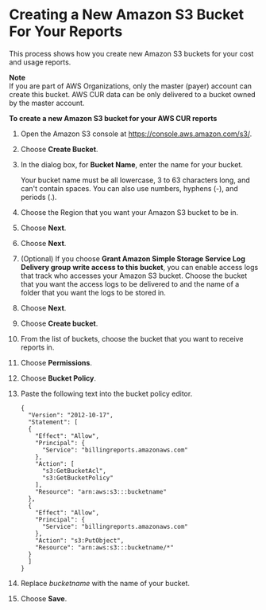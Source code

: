 # Creating a New Amazon S3 Bucket For Your Reports<a name="create-athena-bucket"></a>

This process shows how you create new Amazon S3 buckets for your cost and usage reports\.

**Note**  
If you are part of AWS Organizations, only the master \(payer\) account can create this bucket\. AWS CUR data can be only delivered to a bucket owned by the master account\.<a name="create-athena-bucket-steps"></a>

**To create a new Amazon S3 bucket for your AWS CUR reports**

1. Open the Amazon S3 console at [https://console\.aws\.amazon\.com/s3/](https://console.aws.amazon.com/s3/)\.

1. Choose **Create Bucket**\.

1. In the dialog box, for **Bucket Name**, enter the name for your bucket\.

   Your bucket name must be all lowercase, 3 to 63 characters long, and can't contain spaces\. You can also use numbers, hyphens \(\-\), and periods \(\.\)\.

1. Choose the Region that you want your Amazon S3 bucket to be in\.

1. Choose **Next**\.

1. Choose **Next**\.

1.  \(Optional\) If you choose **Grant Amazon Simple Storage Service Log Delivery group write access to this bucket**, you can enable access logs that track who accesses your Amazon S3 bucket\. Choose the bucket that you want the access logs to be delivered to and the name of a folder that you want the logs to be stored in\. 

1. Choose **Next**\.

1. Choose **Create bucket**\.

1. From the list of buckets, choose the bucket that you want to receive reports in\.

1. Choose **Permissions**\.

1. Choose **Bucket Policy**\.

1. Paste the following text into the bucket policy editor\.

   ```
   {
     "Version": "2012-10-17",
     "Statement": [
     {
       "Effect": "Allow",
       "Principal": {
         "Service": "billingreports.amazonaws.com"
       },
       "Action": [
         "s3:GetBucketAcl",
         "s3:GetBucketPolicy"
       ],
       "Resource": "arn:aws:s3:::bucketname"
     },
     {
       "Effect": "Allow",
       "Principal": {
         "Service": "billingreports.amazonaws.com"
       },
       "Action": "s3:PutObject",
       "Resource": "arn:aws:s3:::bucketname/*"
     }
     ]
   }
   ```

1. Replace *bucketname* with the name of your bucket\.

1. Choose **Save**\.